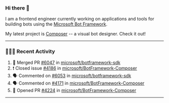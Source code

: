### Hi there 👋

I am a frontend engineer currently working on applications and tools for building bots using the [Microsoft Bot Framework](https://dev.botframework.com/).

My latest project is [Composer](https://github.com/microsoft/BotFramework-Composer) -- a visual bot designer. Check it out!

---

### 👨🏻‍💻 Recent Activity

<!--START_SECTION:activity-->
1. 🎉 Merged PR [#6047](https://github.com//microsoft/botframework-sdk/pull/6047) in [microsoft/botframework-sdk](https://github.com//microsoft/botframework-sdk)
2. ❗️ Closed issue [#4186](https://github.com//microsoft/BotFramework-Composer/issues/4186) in [microsoft/BotFramework-Composer](https://github.com//microsoft/BotFramework-Composer)
3. 🗣 Commented on [#6053](https://github.com//microsoft/botframework-sdk/issues/6053) in [microsoft/botframework-sdk](https://github.com//microsoft/botframework-sdk)
4. 🗣 Commented on [#4171](https://github.com//microsoft/BotFramework-Composer/issues/4171) in [microsoft/BotFramework-Composer](https://github.com//microsoft/BotFramework-Composer)
5. 💪 Opened PR [#4224](https://github.com//microsoft/BotFramework-Composer/pull/4224) in [microsoft/BotFramework-Composer](https://github.com//microsoft/BotFramework-Composer)
<!--END_SECTION:activity-->

---

<!--
**a-b-r-o-w-n/a-b-r-o-w-n** is a ✨ _special_ ✨ repository because its `README.md` (this file) appears on your GitHub profile.

Here are some ideas to get you started:

- 🔭 I’m currently working on ...
- 🌱 I’m currently learning ...
- 👯 I’m looking to collaborate on ...
- 🤔 I’m looking for help with ...
- 💬 Ask me about ...
- 📫 How to reach me: ...
- 😄 Pronouns: ...
- ⚡ Fun fact: ...
-->
